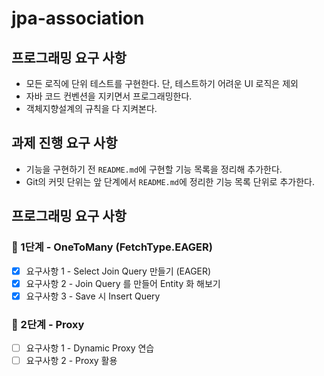 # jpa-association

## 프로그래밍 요구 사항

- 모든 로직에 단위 테스트를 구현한다. 단, 테스트하기 어려운 UI 로직은 제외
- 자바 코드 컨벤션을 지키면서 프로그래밍한다.
- 객체지향설계의 규칙을 다 지켜본다.

## 과제 진행 요구 사항

- 기능을 구현하기 전 `README.md`에 구현할 기능 목록을 정리해 추가한다.
- Git의 커밋 단위는 앞 단계에서 `README.md`에 정리한 기능 목록 단위로 추가한다.

## 프로그래밍 요구 사항

### 🚀 1단계 - OneToMany (FetchType.EAGER)

- [x] 요구사항 1 - Select Join Query 만들기 (EAGER)
- [x] 요구사항 2 - Join Query 를 만들어 Entity 화 해보기
- [x] 요구사항 3 - Save 시 Insert Query

### 🚀 2단계 - Proxy

- [ ] 요구사항 1 - Dynamic Proxy 연습
- [ ] 요구사항 2 - Proxy 활용
